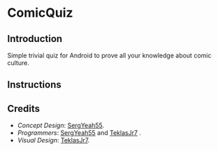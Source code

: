 # ComicQuiz

## Introduction

Simple trivial quiz for Android to prove all your knowledge about comic culture.

## Instructions

## Credits

  - *Concept Design*: <a href="https://github.com/SergYeah55">SergYeah55</a>.
  - *Programmers*: <a href="https://github.com/SergYeah55">SergYeah55</a> and <a href="https://github.com/TeklasJr7">TeklasJr7</a> .
  - *Visual Design*: <a href="https://github.com/TeklasJr7">TeklasJr7</a>.
